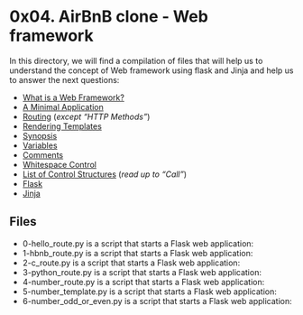 # 0x04. AirBnB clone - Web framework
In this directory, we will find a compilation of files that will help us to understand the concept of Web framework using flask and Jinja and help us to answer the next questions:
 -   [What is a Web Framework?](https://intranet.hbtn.io/rltoken/iWopX7mh5JZI0BtpNmMOCA "What is a Web Framework?")
 -   [A Minimal Application](https://intranet.hbtn.io/rltoken/aY1qkYlIbCDDULBN6nJNYA "A Minimal Application")
 -   [Routing](https://intranet.hbtn.io/rltoken/bAqYEpI4Ph-zLU7EM8iXjg "Routing")  (_except “HTTP Methods”_)
 -   [Rendering Templates](https://intranet.hbtn.io/rltoken/mpA3GC0bX8WOHO15xUL2Yw "Rendering Templates")
 -   [Synopsis](https://intranet.hbtn.io/rltoken/-JZxrxnDnOID141U1qDcew "Synopsis")
 -   [Variables](https://intranet.hbtn.io/rltoken/-qwqxJ6YyQ7Z9JvvPIE1AA "Variables")
 -   [Comments](https://intranet.hbtn.io/rltoken/TsdwbqCk1utlpeOhc5eUFg "Comments")
 -   [Whitespace Control](https://intranet.hbtn.io/rltoken/NR5WFn7I6qUTh-b70Od69Q "Whitespace Control")
 -   [List of Control Structures](https://intranet.hbtn.io/rltoken/pyvwBzYKgoDeNQ6_QIwUsw "List of Control Structures")  (_read up to “Call”_)
 -   [Flask](https://intranet.hbtn.io/rltoken/k2C-4UmlYXgA6oMgO7fLgg "Flask")
 -   [Jinja](https://intranet.hbtn.io/rltoken/fid5cMJKYMaRJqL60PlUew "Jinja")
   
## Files
 - 0-hello_route.py is a script that starts a Flask web application:
 - 1-hbnb_route.py is a script that starts a Flask web application:
 - 2-c_route.py is a script that starts a Flask web application:
 - 3-python_route.py is a script that starts a Flask web application:
 - 4-number_route.py is a script that starts a Flask web application:
 - 5-number_template.py is a script that starts a Flask web application:
 - 6-number_odd_or_even.py is a script that starts a Flask web application: